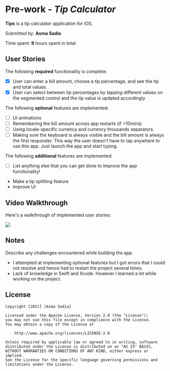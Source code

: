 # Pre-work - *Tip Calculator*

**Tips** is a tip calculator application for iOS.

Submitted by: **Asma Sadia**

Time spent: **9** hours spent in total

## User Stories

The following **required** functionality is complete:

* [x] User can enter a bill amount, choose a tip percentage, and see the tip and total values.
* [x] User can select between tip percentages by tapping different values on the segmented control and the tip value is updated accordingly

The following **optional** features are implemented:

* [ ] UI animations
* [ ] Remembering the bill amount across app restarts (if <10mins)
* [ ] Using locale-specific currency and currency thousands separators.
* [ ] Making sure the keyboard is always visible and the bill amount is always the first responder. This way the user doesn't have to tap anywhere to use this app. Just launch the app and start typing.

The following **additional** features are implemented:

- [ ] List anything else that you can get done to improve the app functionality!
- Make a tip splitting feature
- Improve UI

## Video Walkthrough

Here's a walkthrough of implemented user stories:

![](https://i.imgur.com/txldlS2.gif)

## Notes

Describe any challenges encountered while building the app.
- I attempted at implementing optional features but I got errors that I could not resolve and hence had to restart the project several times.
- Lack of knowledge in Swift and Xcode. However I learned a lot while working on the project.

## License

    Copyright [2021] [Asma Sadia]

    Licensed under the Apache License, Version 2.0 (the "License");
    you may not use this file except in compliance with the License.
    You may obtain a copy of the License at

        http://www.apache.org/licenses/LICENSE-2.0

    Unless required by applicable law or agreed to in writing, software
    distributed under the License is distributed on an "AS IS" BASIS,
    WITHOUT WARRANTIES OR CONDITIONS OF ANY KIND, either express or implied.
    See the License for the specific language governing permissions and
    limitations under the License.
